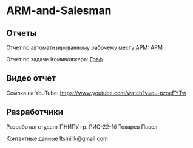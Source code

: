 # ARM-and-Salesman
## Отчеты
Отчет по автоматизированному рабочему месту АРМ: [АРМ](https://github.com/Pave1Tokarev/ARM-and-Salesman/blob/main/reports/ARM.MD)

Отчет по задаче Комивояжера: [Граф](https://github.com/Pave1Tokarev/ARM-and-Salesman/blob/main/reports/Graph.MD)
## Видео отчет
Ссылка на YouTube: https://www.youtube.com/watch?v=ou-pzoeFYTw
## Разработчики
Разработал студент ПНИПУ гр. РИС-22-1б Токарев Павел

Контактные данные ltsmilik@gmail.com

